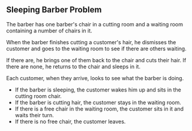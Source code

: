 ## Sleeping Barber Problem

The barber has one barber's chair in a cutting room and a waiting room containing a number of chairs in it.

When the barber finishes cutting a customer's hair, he dismisses the customer and goes to the waiting room to see if there are others waiting.

If there are, he brings one of them back to the chair and cuts their hair. If there are none, he returns to the chair and sleeps in it.

Each customer, when they arrive, looks to see what the barber is doing.

- If the barber is sleeping, the customer wakes him up and sits in the cutting room chair.
- If the barber is cutting hair, the customer stays in the waiting room.
- If there is a free chair in the waiting room, the customer sits in it and waits their turn.
- If there is no free chair, the customer leaves.
